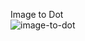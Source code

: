 Image to Dot <br>
![image-to-dot](https://github.com/JoeMighty/Image_to_dot_pde/assets/18178462/8a91c82b-701b-4f17-8c63-ab83e0b2db1b)
